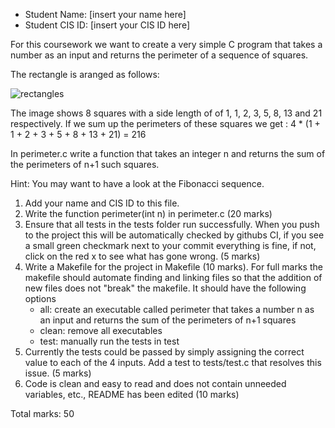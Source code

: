 - Student Name: [insert your name here]
- Student CIS ID: [insert your CIS ID here]

For this coursework we want to create a very simple C program that takes a number as an input and returns the perimeter of a sequence of squares.

The rectangle is aranged as follows:

![rectangles](https://upload.wikimedia.org/wikipedia/commons/d/db/34%2A21-FibonacciBlocks.png)

The image shows 8 squares with a side length of of 1, 1, 2, 3, 5, 8, 13 and 21 respectively. If we sum up the perimeters of these squares we get : 4 * (1 + 1 + 2 + 3 + 5 + 8 + 13 + 21) = 216

In perimeter.c write a function that takes an integer n and returns the sum of the perimeters of n+1 such squares.

Hint: You may want to have a look at the Fibonacci sequence.

1. Add your name and CIS ID to this file.
2. Write the function perimeter(int n) in perimeter.c (20 marks)
3. Ensure that all tests in the tests folder run successfully. When you push to the project this will be automatically checked by githubs CI, if you see a small green checkmark next to your commit everything is fine, if not, click on the red x to see what has gone wrong. (5 marks)
4. Write a Makefile for the project in Makefile (10 marks). For full marks the makefile should automate finding and linking files so that the addition of new files does not "break" the makefile. It should have the following options 
      - all: create an executable called perimeter that takes a number n as an input and returns the sum of the perimeters of n+1 squares
      - clean: remove all executables
      - test: manually run the tests in test
5. Currently the tests could be passed by simply assigning the correct value to each of the 4 inputs. Add a test to tests/test.c that resolves this issue. (5 marks)
6. Code is clean and easy to read and does not contain unneeded variables, etc., README has been edited (10 marks)

Total marks: 50
